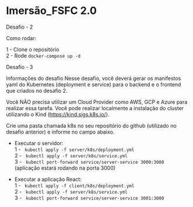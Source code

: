 # Imersão_FSFC 2.0

Desafio - 2

Como rodar:

1 - Clone o repositório </br>
2 - Rode `docker-compose up -d`

Desafio - 3 

Informações do desafio
Nesse desafio, você deverá gerar os manifestos yaml do Kubernetes (deployment e service) para o backend e o frontend que criados no desafio 2.


Você NÃO precisa utilizar um Cloud Provider como AWS, GCP e Azure para realizar essa tarefa. Você pode realizar localmente a instalação do cluster utilizando o Kind (https://kind.sigs.k8s.io/).


Crie uma pasta chamada k8s no seu repositório do github (utilizado no desafio anterior) e informe no campo abaixo.

- Executar o servidor: </br>
1 - ` kubectl apply -f server/k8s/deployment.yml` </br>
2 - ` kubectl apply -f server/k8s/service.yml` </br>
3 - ` kubectl port-forward service/server-service 3000:3000` (aplicação estará rodando na porta 3000) </br>

- Executar a aplicação React: </br>
1 - ` kubectl apply -f client/k8s/deployment.yml` </br>
2 - ` kubectl apply -f server/k8s/service.yml` </br>
3 - ` kubectl port-forward service/server-service 3001:3000` </br>
